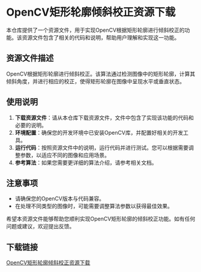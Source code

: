 # OpenCV矩形轮廓倾斜校正资源下载

本仓库提供了一个资源文件，用于实现OpenCV根据矩形轮廓进行倾斜校正的功能。该资源文件包含了相关的代码和说明，帮助用户理解和实现这一功能。

## 资源文件描述

OpenCV根据矩形轮廓进行倾斜校正。该算法通过检测图像中的矩形轮廓，计算其倾斜角度，并进行相应的校正，使得矩形轮廓在图像中呈现水平或垂直状态。

## 使用说明

1. **下载资源文件**：请从本仓库下载资源文件，文件中包含了实现该功能的代码和必要的说明。
2. **环境配置**：确保您的开发环境中已安装OpenCV库，并配置好相关的开发工具。
3. **运行代码**：按照资源文件中的说明，运行代码并进行测试。您可以根据需要调整参数，以适应不同的图像和应用场景。
4. **参考算法**：如果您需要更详细的算法介绍，请参考相关文档。

## 注意事项

- 请确保您的OpenCV版本与代码兼容。
- 在处理不同类型的图像时，可能需要调整算法参数以获得最佳效果。

希望本资源文件能够帮助您顺利实现OpenCV矩形轮廓的倾斜校正功能。如有任何问题或建议，欢迎提出反馈。

## 下载链接

[OpenCV矩形轮廓倾斜校正资源下载](https://pan.quark.cn/s/b1ceec82f995)
